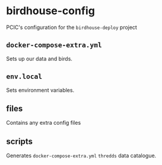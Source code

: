 # birdhouse-config
PCIC's configuration for the `birdhouse-deploy` project

## `docker-compose-extra.yml`
Sets up our data and birds.

## `env.local`
Sets environment variables.

## files
Contains any extra config files

## scripts
Generates `docker-compose-extra.yml` `thredds` data catalogue.
